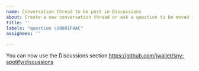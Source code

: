 ```yaml
---
name: Conversation thread to be post in Discussions
about: Create a new conversation thread or ask a question to be moved in Discussions section.
title: ''
labels: "question \U0001F4AC"
assignees: ''

---
```


You can now use the Discussions section
https://github.com/jwallet/spy-spotify/discussions
